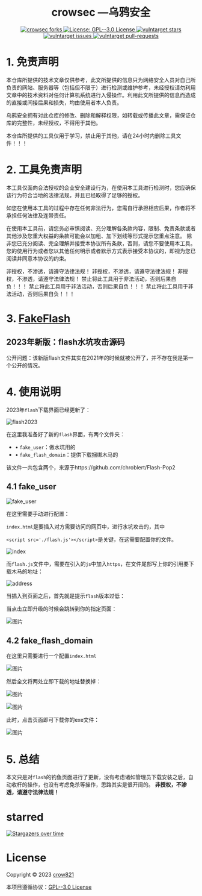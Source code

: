 <h1 align="center">crowsec —乌鸦安全</h1>

<p align="center">
  <a href="https://github.com/crow821/github-profile-readme-generator/fork" target="blank">
	<img src="https://img.shields.io/github/forks/crow821/FakeFlash?style=flat-square" alt="crowsec forks"/>
  </a>
  <a href="https://github.com/crow821/FakeFlash/blob/main/LICENSE" target="blank">
    <img alt="License: GPL--3.0 License" src="https://img.shields.io/github/license/crow821/Vulntarget" />
  </a>
  <a href="https://github.com/crow821/github-profile-readme-generator/stargazers" target="blank">
	<img src="https://img.shields.io/github/stars/crow821/FakeFlash?style=flat-square" alt="vulntarget stars"/>
  </a>
  <a href="https://github.com/crow821/github-profile-readme-generator/issues" target="blank">
	<img src="https://img.shields.io/github/issues/crow821/FakeFlash?style=flat-square" alt="vulntarget issues"/>
  </a>
  <a href="https://github.com/crow821/github-profile-readme-generator/pulls" target="blank">
	<img src="https://img.shields.io/github/issues-pr/crow821/FakeFlash?style=flat-square" alt="vulntarget pull-requests"/>
  </a>


# 1. 免责声明

本仓库所提供的技术文章仅供参考，此文所提供的信息只为网络安全人员对自己所负责的网站、服务器等（包括但不限于）进行检测或维护参考，未经授权请勿利用文章中的技术资料对任何计算机系统进行入侵操作。利用此文所提供的信息而造成的直接或间接后果和损失，均由使用者本人负责。

乌鸦安全拥有对此仓库的修改、删除和解释权限，如转载或传播此文章，需保证仓库的完整性，未经授权，不得用于其他。

本仓库所提供的工具仅用于学习，禁止用于其他，请在24小时内删除工具文件！！！

# 2. 工具免责声明

本工具仅面向合法授权的企业安全建设行为，在使用本工具进行检测时，您应确保该行为符合当地的法律法规，并且已经取得了足够的授权。

如您在使用本工具的过程中存在任何非法行为，您需自行承担相应后果，作者将不承担任何法律及连带责任。

在使用本工具前，请您务必审慎阅读、充分理解各条款内容，限制、免责条款或者其他涉及您重大权益的条款可能会以加粗、加下划线等形式提示您重点注意。 除非您已充分阅读、完全理解并接受本协议所有条款，否则，请您不要使用本工具。您的使用行为或者您以其他任何明示或者默示方式表示接受本协议的，即视为您已阅读并同意本协议的约束。


非授权，不渗透，请遵守法律法规！
非授权，不渗透，请遵守法律法规！
非授权，不渗透，请遵守法律法规！
禁止将此工具用于非法活动，否则后果自负！！！
禁止将此工具用于非法活动，否则后果自负！！！
禁止将此工具用于非法活动，否则后果自负！！！

# 3. [FakeFlash](https://github.com/crow821/FakeFlash)

## 2023年新版：flash水坑攻击源码

公开问题：该新版flash文件其实在2021年的时候就被公开了，并不存在我是第一个公开的情况。



# 4. 使用说明



2023年`flash`下载界面已经更新了：



![flash2023](Readme.assets/flash2023.png)



在这里我准备好了新的`flash`界面，有两个文件夹：

- • `fake_user`：做水坑用的
- • `fake_flash_domain`：提供下载捆绑木马的

该文件一共包含两个，来源于https://github.com/chroblert/Flash-Pop2

## 4.1 fake_user



![fake_user](Readme.assets/fake_user.png)





在这里需要手动进行配置：

`index.html`是要插入对方需要访问的网页中，进行水坑攻击的，其中

`<script src='./flash.js'></script>`是关键，在这需要配置你的文件。

![index](Readme.assets/index.png)



而`flash.js`文件中，需要在引入的`js`中加入`https`，在文件尾部写上你的引用要下载木马的地址：



![address](Readme.assets/address.png)



当插入到页面之后，首先就是提示`flash`版本过低：



当点击立即升级的时候会跳转到你的指定页面：

![图片](Readme.assets/640-20230209165337829.png)

## 4.2 fake_flash_domain

在这里只需要进行一个配置`index.html`

![图片](Readme.assets/640-20230209165337836.png)

然后全文将两处立即下载的地址替换掉：

![图片](Readme.assets/640-20230209165337706.png)

![图片](Readme.assets/640-20230209165337842.png)

此时，点击页面即可下载你的exe文件：

![图片](Readme.assets/640-20230209165337852.png)

# 5. 总结

本文只是对`flash`的钓鱼页面进行了更新，没有考虑诸如管理员下载安装之后，自动收杆的操作，也没有考虑免杀等操作，思路其实是很开阔的。
**非授权，不渗透，请遵守法律法规！**





# starred

[![Stargazers over time](https://starchart.cc/crow821/FakeFlash.svg)](https://starchart.cc/crow821/crowsec) 



# License

Copyright © 2023 [crow821](https://github.com/crow821)

本项目遵循协议：[GPL--3.0 License](https://github.com/crow821/crowsec/blob/master/LICENSE)

